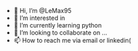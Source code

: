 - 👋 Hi, I’m @LeMax95
- 👀 I’m interested in
- 🌱 I’m currently learning python
- 💞️ I’m looking to collaborate on ...
- 📫 How to reach me via email or linkedin( 

<!---
LeMax95/LeMax95 is a ✨ special ✨ repository because its `README.md` (this file) appears on your GitHub profile.
You can click the Preview link to take a look at your changes.
--->
